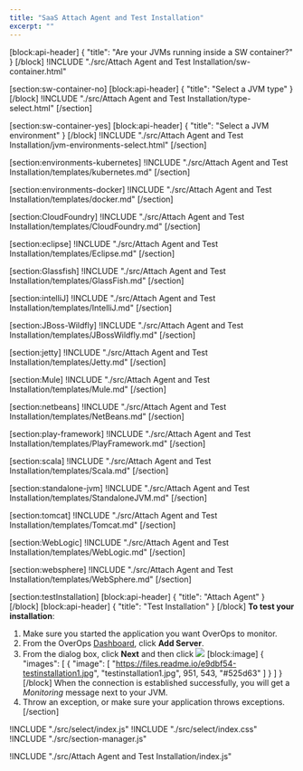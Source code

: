 ```yaml
---
title: "SaaS Attach Agent and Test Installation"
excerpt: ""
---
```

[block:api-header]
{
  "title": "Are your JVMs running inside a SW container?"
}
[/block]
!INCLUDE "./src/Attach Agent and Test Installation/sw-container.html"

[section:sw-container-no]
[block:api-header]
{
  "title": "Select a JVM type"
}
[/block]
!INCLUDE "./src/Attach Agent and Test Installation/type-select.html"
[/section]

[section:sw-container-yes]
[block:api-header]
{
  "title": "Select a JVM  environment"
}
[/block]
!INCLUDE "./src/Attach Agent and Test Installation/jvm-environments-select.html"
[/section]

[section:environments-kubernetes]
!INCLUDE "./src/Attach Agent and Test Installation/templates/kubernetes.md"
[/section]

[section:environments-docker]
!INCLUDE "./src/Attach Agent and Test Installation/templates/docker.md"
[/section]

[section:CloudFoundry]
!INCLUDE "./src/Attach Agent and Test Installation/templates/CloudFoundry.md"
[/section]

[section:eclipse]
!INCLUDE "./src/Attach Agent and Test Installation/templates/Eclipse.md"
[/section]

[section:Glassfish]
!INCLUDE "./src/Attach Agent and Test Installation/templates/GlassFish.md"
[/section]

[section:intelliJ]
!INCLUDE "./src/Attach Agent and Test Installation/templates/IntelliJ.md"
[/section]

[section:JBoss-Wildfly]
!INCLUDE "./src/Attach Agent and Test Installation/templates/JBossWildfly.md"
[/section]

[section:jetty]
!INCLUDE "./src/Attach Agent and Test Installation/templates/Jetty.md"
[/section]

[section:Mule]
!INCLUDE "./src/Attach Agent and Test Installation/templates/Mule.md"
[/section]

[section:netbeans]
!INCLUDE "./src/Attach Agent and Test Installation/templates/NetBeans.md"
[/section]

[section:play-framework]
!INCLUDE "./src/Attach Agent and Test Installation/templates/PlayFramework.md"
[/section]

[section:scala]
!INCLUDE "./src/Attach Agent and Test Installation/templates/Scala.md"
[/section]

[section:standalone-jvm]
!INCLUDE "./src/Attach Agent and Test Installation/templates/StandaloneJVM.md"
[/section]

[section:tomcat]
!INCLUDE "./src/Attach Agent and Test Installation/templates/Tomcat.md"
[/section]

[section:WebLogic]
!INCLUDE "./src/Attach Agent and Test Installation/templates/WebLogic.md"
[/section]

[section:websphere]
!INCLUDE "./src/Attach Agent and Test Installation/templates/WebSphere.md"
[/section]

[section:testInstallation]
[block:api-header]
{
  "title": "Attach Agent"
}
[/block]
[block:api-header]
{
  "title": "Test Installation"
}
[/block]
**To test your installation**:
1. Make sure you started the application you want OverOps to monitor.
2. From the OverOps [Dashboard](https://app.overops.com), click **Add Server**.
3. From the dialog box, click **Next** and then click ![](https://files.readme.io/e8cc474-shot_test-installation.png)
[block:image]
{
  "images": [
    {
      "image": [
        "https://files.readme.io/e9dbf54-testinstallation1.jpg",
        "testinstallation1.jpg",
        951,
        543,
        "#525d63"
      ]
    }
  ]
}
[/block]
When the connection is established successfully, you will get a  *Monitoring* message next to your JVM.
4. Throw an exception, or make sure your application throws exceptions.
[/section]

!INCLUDE "./src/select/index.js"
!INCLUDE "./src/select/index.css"
!INCLUDE "./src/section-manager.js"

!INCLUDE "./src/Attach Agent and Test Installation/index.js"